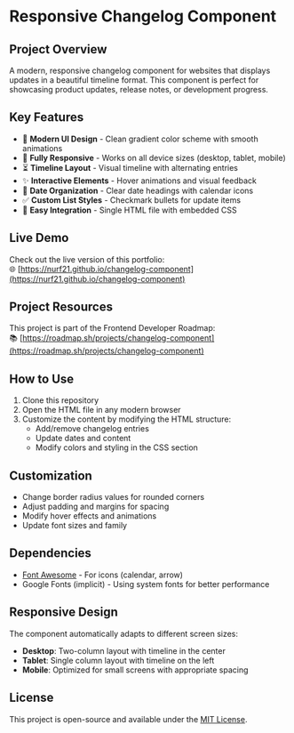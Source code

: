 # Responsive Changelog Component

<!-- ![Changelog Component Preview](preview.png) -->

## Project Overview

A modern, responsive changelog component for websites that displays updates in a beautiful timeline format. This component is perfect for showcasing product updates, release notes, or development progress.

## Key Features

- 🎨 **Modern UI Design** - Clean gradient color scheme with smooth animations
- 📱 **Fully Responsive** - Works on all device sizes (desktop, tablet, mobile)
- ⏳ **Timeline Layout** - Visual timeline with alternating entries
- ✨ **Interactive Elements** - Hover animations and visual feedback
- 📅 **Date Organization** - Clear date headings with calendar icons
- ✅ **Custom List Styles** - Checkmark bullets for update items
- 🚀 **Easy Integration** - Single HTML file with embedded CSS

## Live Demo

Check out the live version of this portfolio:  
🌐 [https://nurf21.github.io/changelog-component](https://nurf21.github.io/changelog-component)

## Project Resources

This project is part of the Frontend Developer Roadmap:  
📚 [https://roadmap.sh/projects/changelog-component](https://roadmap.sh/projects/changelog-component)

## How to Use

1. Clone this repository
2. Open the HTML file in any modern browser
3. Customize the content by modifying the HTML structure:
   - Add/remove changelog entries
   - Update dates and content
   - Modify colors and styling in the CSS section

## Customization

- Change border radius values for rounded corners
- Adjust padding and margins for spacing
- Modify hover effects and animations
- Update font sizes and family

## Dependencies

- [Font Awesome](https://fontawesome.com/) - For icons (calendar, arrow)
- Google Fonts (implicit) - Using system fonts for better performance

## Responsive Design

The component automatically adapts to different screen sizes:
- **Desktop**: Two-column layout with timeline in the center
- **Tablet**: Single column layout with timeline on the left
- **Mobile**: Optimized for small screens with appropriate spacing

## License

This project is open-source and available under the [MIT License](LICENSE).
